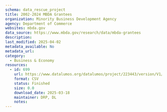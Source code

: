 ```yaml
---
schema: data_rescue_project 
title: 2002-2024 MBDA Grantees
organization: Minority Business Development Agency
agency: Department of Commerce
websites: mbda.gov
data_source: https://www.mbda.gov/research/data/mbda-grantees
description: 
last_modified: 2025-04-02
metadata_available: No
metadata_url: 
category:
  - Business & Economy 
resources:
  - id: 699
    url: https://www.datalumos.org/datalumos/project/223443/version/V1/view
    format: CSV
    status: Finished
    size: 0.0
    download_date: 2025-03-18
    maintainer: DRP, DL
    notes: 
---
```

